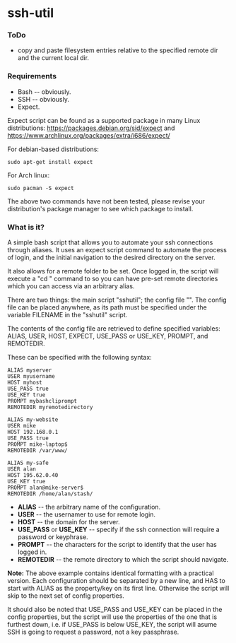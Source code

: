 # ssh-util

### ToDo
* copy and paste filesystem entries relative to the specified remote dir and the current local dir.

### Requirements

* Bash -- obviously.
* SSH -- obviously.
* Expect.

Expect script can be found as a supported package in many Linux distributions: https://packages.debian.org/sid/expect and https://www.archlinux.org/packages/extra/i686/expect/

For debian-based distributions: 
~~~~
sudo apt-get install expect
~~~~
For Arch linux: 
~~~~
sudo pacman -S expect
~~~~

The above two commands have not been tested, please revise your distribution's package manager to see which package to install. 

### What is it?
A simple bash script that allows you to automate your ssh connections through aliases. 
It uses an expect script command to automate the process of login, and the initial navigation to the desired directory on the server.

It also allows for a remote folder to be set. Once logged in, the script will execute a "cd <path of choice>" command to so you can have pre-set remote directories which you can access via an arbitrary alias.

There are two things: the main script "sshutil"; the config file "<name and path of choice>". The config file can be placed anywhere, as its path must be specified under the variable FILENAME in the "sshutil" script. 

The contents of the config file are retrieved to define specified variables: ALIAS, USER, HOST, EXPECT, USE_PASS or USE_KEY, PROMPT, and REMOTEDIR. 

These can be specified with the following syntax:

~~~~
ALIAS myserver 
USER myusername 
HOST myhost
USE_PASS true
USE_KEY true
PROMPT mybashcliprompt
REMOTEDIR myremotedirectory

ALIAS my-website
USER mike
HOST 192.168.0.1
USE_PASS true
PROMPT mike-laptop$
REMOTEDIR /var/www/

ALIAS my-safe
USER alan 
HOST 195.62.0.40
USE_KEY true
PROMPT alan@mike-server$
REMOTEDIR /home/alan/stash/
~~~~

* **ALIAS** -- the arbitrary name of the configuration.
* **USER** -- the usernamer to use for remote login.
* **HOST** -- the domain for the server.
* **USE_PASS** or **USE_KEY** -- specify if the ssh connection will require a password or keyphrase.
* **PROMPT** -- the characters for the script to identify that the user has logged in.
* **REMOTEDIR** -- the remote directory to which the script should navigate.

**Note:** The above example contains identical formatting with a practical version. Each configuration should be separated by a new line, and HAS to start with ALIAS as the property/key on its first line. Otherwise the script will skip to the next set of config properties. 

It should also be noted that USE_PASS and USE_KEY can be placed in the config properties, but the script will use the properties of the one that is furthest down, i.e. if USE_PASS is below USE_KEY, the script will asume SSH is going to request a password, not a key passphrase.
